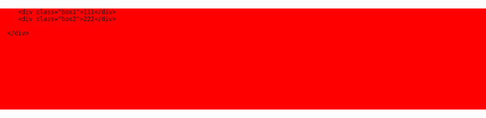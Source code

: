 <html>
   <head>
      <meta charset="utf-8">
      <title>第二个页面</title>
   </head>
   <style>
      body{
	     padding:0;
		 margin:0;
	  }
      .content{
	     height:200px;
		 width:960px;
		 background:red;
		 margin:0 auto;
		 margin-top:20px;
	  }
      .box1{
	     width:100px;
		 height:100px;
		 background:black;
		 color:red;
		 float:left;
	  }
      .box2{
	     height:100px;
		 width:100px;
		 background:blue;
		 color:red;
		 float:left;
	  }
   </style>
   <body>
      <div class="content">
	    
		 <div class="box1">111</div>
		 <div class="box2">222</div>

      </div>
   </body>
</html>
